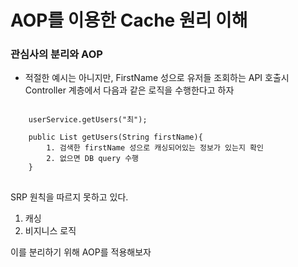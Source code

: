 # AOP를 이용한 Cache 원리 이해

### 관심사의 분리와 AOP


* 적절한 예시는 아니지만, FirstName 성으로 유저들 조회하는 API 호출시 Controller 계층에서 다음과 같은 로직을 수행한다고 하자
 
<pre>
<code>
    userService.getUsers("최");
    
    public List<User> getUsers(String firstName){
        1. 검색한 firstName 성으로 캐싱되어있는 정보가 있는지 확인
        2. 없으면 DB query 수행
    }
</code>
</pre>

SRP 원칙을 따르지 못하고 있다. 
1. 캐싱 
2. 비지니스 로직 

이를 분리하기 위해 AOP를 적용해보자


